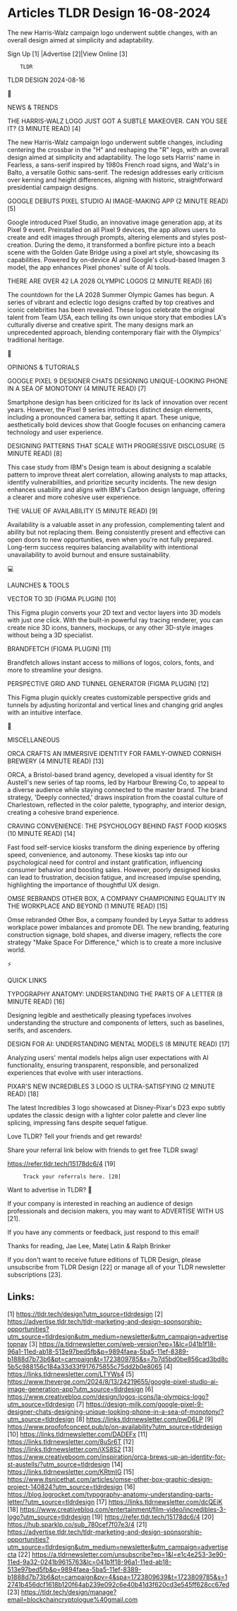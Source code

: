 # Articles TLDR Design 16-08-2024

The new Harris-Walz campaign logo underwent subtle changes, with an
overall design aimed at simplicity and adaptability.  

 Sign Up [1] |Advertise [2]|View Online [3] 

		TLDR 

TLDR DESIGN 2024-08-16

📱 

NEWS & TRENDS

 THE HARRIS-WALZ LOGO JUST GOT A SUBTLE MAKEOVER. CAN YOU SEE IT? (3
MINUTE READ) [4] 

 The new Harris-Walz campaign logo underwent subtle changes, including
centering the crossbar in the "H" and reshaping the "R" legs, with an
overall design aimed at simplicity and adaptability. The logo sets
Harris' name in Fearless, a sans-serif inspired by 1980s French road
signs, and Walz's in Balto, a versatile Gothic sans-serif. The
redesign addresses early criticism over kerning and height
differences, aligning with historic, straightforward presidential
campaign designs. 

 GOOGLE DEBUTS PIXEL STUDIO AI IMAGE-MAKING APP (2 MINUTE READ) [5] 

 Google introduced Pixel Studio, an innovative image generation app,
at its Pixel 9 event. Preinstalled on all Pixel 9 devices, the app
allows users to create and edit images through prompts, altering
elements and styles post-creation. During the demo, it transformed a
bonfire picture into a beach scene with the Golden Gate Bridge using a
pixel art style, showcasing its capabilities. Powered by on-device AI
and Google's cloud-based Imagen 3 model, the app enhances Pixel
phones' suite of AI tools. 

 THERE ARE OVER 42 LA 2028 OLYMPIC LOGOS (2 MINUTE READ) [6] 

 The countdown for the LA 2028 Summer Olympic Games has begun. A
series of vibrant and eclectic logo designs crafted by top creatives
and iconic celebrities has been revealed. These logos celebrate the
original talent from Team USA, each telling its own unique story that
embodies LA's culturally diverse and creative spirit. The many designs
mark an unprecedented approach, blending contemporary flair with the
Olympics' traditional heritage. 

🚀 

OPINIONS & TUTORIALS

 GOOGLE PIXEL 9 DESIGNER CHATS DESIGNING UNIQUE-LOOKING PHONE IN A SEA
OF MONOTONY (4 MINUTE READ) [7] 

 Smartphone design has been criticized for its lack of innovation over
recent years. However, the Pixel 9 series introduces distinct design
elements, including a pronounced camera bar, setting it apart. These
unique, aesthetically bold devices show that Google focuses on
enhancing camera technology and user experience. 

 DESIGNING PATTERNS THAT SCALE WITH PROGRESSIVE DISCLOSURE (5 MINUTE
READ) [8] 

 This case study from IBM's Design team is about designing a scalable
pattern to improve threat alert correlation, allowing analysts to map
attacks, identify vulnerabilities, and prioritize security incidents.
The new design enhances usability and aligns with IBM's Carbon design
language, offering a clearer and more cohesive user experience. 

 THE VALUE OF AVAILABILITY (5 MINUTE READ) [9] 

 Availability is a valuable asset in any profession, complementing
talent and ability but not replacing them. Being consistently present
and effective can open doors to new opportunities, even when you're
not fully prepared. Long-term success requires balancing availability
with intentional unavailability to avoid burnout and ensure
sustainability. 

💻 

LAUNCHES & TOOLS

 VECTOR TO 3D (FIGMA PLUGIN) [10] 

 This Figma plugin converts your 2D text and vector layers into 3D
models with just one click. With the built-in powerful ray tracing
renderer, you can create nice 3D icons, banners, mockups, or any other
3D-style images without being a 3D specialist. 

 BRANDFETCH (FIGMA PLUGIN) [11] 

 Brandfetch allows instant access to millions of logos, colors, fonts,
and more to streamline your designs. 

 PERSPECTIVE GRID AND TUNNEL GENERATOR (FIGMA PLUGIN) [12] 

 This Figma plugin quickly creates customizable perspective grids and
tunnels by adjusting horizontal and vertical lines and changing grid
angles with an intuitive interface. 

🎁 

MISCELLANEOUS

 ORCA CRAFTS AN IMMERSIVE IDENTITY FOR FAMILY-OWNED CORNISH BREWERY (4
MINUTE READ) [13] 

 ORCA, a Bristol-based brand agency, developed a visual identity for
St Austell's new series of tap rooms, led by Harbour Brewing Co, to
appeal to a diverse audience while staying connected to the master
brand. The brand strategy, 'Deeply connected,' draws inspiration from
the coastal culture of Charlestown, reflected in the color palette,
typography, and interior design, creating a cohesive brand experience.


 CRAVING CONVENIENCE: THE PSYCHOLOGY BEHIND FAST FOOD KIOSKS (10
MINUTE READ) [14] 

 Fast food self-service kiosks transform the dining experience by
offering speed, convenience, and autonomy. These kiosks tap into our
psychological need for control and instant gratification, influencing
consumer behavior and boosting sales. However, poorly designed kiosks
can lead to frustration, decision fatigue, and increased impulse
spending, highlighting the importance of thoughtful UX design. 

 OMSE REBRANDS OTHER BOX, A COMPANY CHAMPIONING EQUALITY IN THE
WORKPLACE AND BEYOND (1 MINUTE READ) [15] 

 Omse rebranded Other Box, a company founded by Leyya Sattar to
address workplace power imbalances and promote DEI. The new branding,
featuring construction signage, bold shapes, and diverse imagery,
reflects the core strategy "Make Space For Difference," which is to
create a more inclusive world. 

⚡ 

QUICK LINKS

 TYPOGRAPHY ANATOMY: UNDERSTANDING THE PARTS OF A LETTER (8 MINUTE
READ) [16] 

 Designing legible and aesthetically pleasing typefaces involves
understanding the structure and components of letters, such as
baselines, serifs, and ascenders. 

 DESIGN FOR AI: UNDERSTANDING MENTAL MODELS (8 MINUTE READ) [17] 

 Analyzing users' mental models helps align user expectations with AI
functionality, ensuring transparent, responsible, and personalized
experiences that evolve with user interactions. 

 PIXAR'S NEW INCREDIBLES 3 LOGO IS ULTRA-SATISFYING (2 MINUTE READ)
[18] 

 The latest Incredibles 3 logo showcased at Disney-Pixar's D23 expo
subtly updates the classic design with a lighter color palette and
clever line splicing, impressing fans despite sequel fatigue. 

Love TLDR? Tell your friends and get rewards!

 Share your referral link below with friends to get free TLDR swag! 

 https://refer.tldr.tech/15178dc6/4 [19] 

		 Track your referrals here. [20] 

Want to advertise in TLDR? 📰

 If your company is interested in reaching an audience of design
professionals and decision makers, you may want to ADVERTISE WITH US
[21]. 

 If you have any comments or feedback, just respond to this email! 

Thanks for reading, 
Jae Lee, Matej Latin & Ralph Brinker 

If you don't want to receive future editions of TLDR Design, please
unsubscribe from TLDR Design [22] or manage all of your TLDR
newsletter subscriptions [23]. 

 

Links:
------
[1] https://tldr.tech/design?utm_source=tldrdesign
[2] https://advertise.tldr.tech/tldr-marketing-and-design-sponsorship-opportunities?utm_source=tldrdesign&utm_medium=newsletter&utm_campaign=advertisetopnav
[3] https://a.tldrnewsletter.com/web-version?ep=1&lc=041b1f18-96a1-11ed-ab18-513e97bed5fb&p=9894faea-5ba5-11ef-8389-b1888d7b73b6&pt=campaign&t=1723809785&s=7b7d5bd0be856cad3bd8c5b5c988156c184a33d33f917675855c75dd2b0e8065
[4] https://links.tldrnewsletter.com/LTYWs4
[5] https://www.theverge.com/2024/8/13/24219655/google-pixel-studio-ai-image-generation-app?utm_source=tldrdesign
[6] https://www.creativebloq.com/design/logos-icons/la-olympics-logo?utm_source=tldrdesign
[7] https://design-milk.com/google-pixel-9-designer-chats-designing-unique-looking-phone-in-a-sea-of-monotony/?utm_source=tldrdesign
[8] https://links.tldrnewsletter.com/pwD6LP
[9] https://www.proofofconcept.pub/p/on-availability?utm_source=tldrdesign
[10] https://links.tldrnewsletter.com/DADEFx
[11] https://links.tldrnewsletter.com/8uSr6T
[12] https://links.tldrnewsletter.com/iXS8S2
[13] https://www.creativeboom.com/inspiration/orca-brews-up-an-identity-for-st-austells/?utm_source=tldrdesign
[14] https://links.tldrnewsletter.com/KRtmIG
[15] https://www.itsnicethat.com/articles/omse-other-box-graphic-design-project-140824?utm_source=tldrdesign
[16] https://blog.logrocket.com/typography-anatomy-understanding-parts-letter/?utm_source=tldrdesign
[17] https://links.tldrnewsletter.com/dcQEiK
[18] https://www.creativebloq.com/entertainment/film-video/incredibles-3-logo?utm_source=tldrdesign
[19] https://refer.tldr.tech/15178dc6/4
[20] https://hub.sparklp.co/sub_780cef7f07e3/4
[21] https://advertise.tldr.tech/tldr-marketing-and-design-sponsorship-opportunities?utm_source=tldrdesign&utm_medium=newsletter&utm_campaign=advertisecta
[22] https://a.tldrnewsletter.com/unsubscribe?ep=1&l=e1c4e253-3e90-11ed-9a32-0241b9615763&lc=041b1f18-96a1-11ed-ab18-513e97bed5fb&p=9894faea-5ba5-11ef-8389-b1888d7b73b6&pt=campaign&pv=4&spa=1723809639&t=1723809785&s=12741b456dcf1618b120f64ab239e092c6e40b41d3f620cd3e545ff628cc67ed
[23] https://tldr.tech/design/manage?email=blockchaincryptologue%40gmail.com